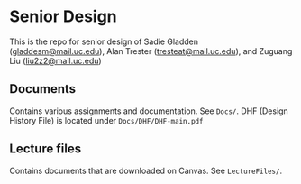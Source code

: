 # Senior Design
This is the repo for senior design of Sadie Gladden (gladdesm@mail.uc.edu), Alan Trester (tresteat@mail.uc.edu), and Zuguang Liu (liu2z2@mail.uc.edu)


## Documents
Contains various assignments and documentation. See `Docs/`.
DHF (Design History File) is located under `Docs/DHF/DHF-main.pdf`

## Lecture files
Contains documents that are downloaded on Canvas. See `LectureFiles/`.
